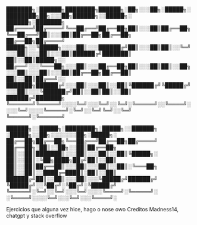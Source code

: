 ███████╗░██████╗████████╗██████╗░██╗░░░██╗░█████╗░████████╗██╗░░░██╗██████╗░░█████╗░  ██████╗░███████╗
██╔════╝██╔════╝╚══██╔══╝██╔══██╗██║░░░██║██╔══██╗╚══██╔══╝██║░░░██║██╔══██╗██╔══██╗  ██╔══██╗██╔════╝
█████╗░░╚█████╗░░░░██║░░░██████╔╝██║░░░██║██║░░╚═╝░░░██║░░░██║░░░██║██████╔╝███████║  ██║░░██║█████╗░░
██╔══╝░░░╚═══██╗░░░██║░░░██╔══██╗██║░░░██║██║░░██╗░░░██║░░░██║░░░██║██╔══██╗██╔══██║  ██║░░██║██╔══╝░░
███████╗██████╔╝░░░██║░░░██║░░██║╚██████╔╝╚█████╔╝░░░██║░░░╚██████╔╝██║░░██║██║░░██║  ██████╔╝███████╗
╚══════╝╚═════╝░░░░╚═╝░░░╚═╝░░╚═╝░╚═════╝░░╚════╝░░░░╚═╝░░░░╚═════╝░╚═╝░░╚═╝╚═╝░░╚═╝  ╚═════╝░╚══════╝

██████╗░░█████╗░████████╗░█████╗░░██████╗  ░█████╗░░██╗░░░░░░░██╗░█████╗░
██╔══██╗██╔══██╗╚══██╔══╝██╔══██╗██╔════╝  ██╔══██╗░██║░░██╗░░██║██╔══██╗
██║░░██║███████║░░░██║░░░██║░░██║╚█████╗░  ██║░░██║░╚██╗████╗██╔╝██║░░██║
██║░░██║██╔══██║░░░██║░░░██║░░██║░╚═══██╗  ██║░░██║░░████╔═████║░██║░░██║
██████╔╝██║░░██║░░░██║░░░╚█████╔╝██████╔╝  ╚█████╔╝░░╚██╔╝░╚██╔╝░╚█████╔╝
╚═════╝░╚═╝░░╚═╝░░░╚═╝░░░░╚════╝░╚═════╝░  ░╚════╝░░░░╚═╝░░░╚═╝░░░╚════╝░

Ejercicios que alguna vez hice, hago o nose owo
Creditos Madness14, chatgpt y stack overflow
